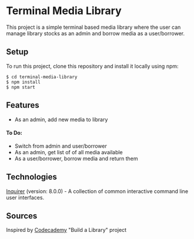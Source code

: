 # Terminal Media Library

This project is a simple terminal based media library where the user can manage library stocks as an admin and borrow media as a user/borrower.   

## Setup

To run this project, clone this repository and install it locally using npm:
```shell
$ cd terminal-media-library
$ npm install
$ npm start
```

## Features

- As an admin, add new media to library

#### To Do:

- Switch from admin and user/borrower
- As an admin, get list of of all media available
- As a user/borrower, borrow media and return them

## Technologies

[Inquirer](https://www.npmjs.com/package/inquirer) (version: 8.0.0) - A collection of common interactive command line user interfaces.

## Sources

Inspired by [Codecademy](https://www.codecademy.com/) "Build a Library" project

